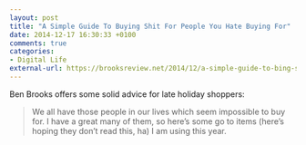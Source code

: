 ```yaml
---
layout: post
title: "A Simple Guide To Buying Shit For People You Hate Buying For"
date: 2014-12-17 16:30:33 +0100
comments: true
categories: 
- Digital Life
external-url: https://brooksreview.net/2014/12/a-simple-guide-to-bing-shit-for-people-you-hate-buying-for/
---
```


Ben Brooks offers some solid advice for late holiday shoppers:

> We all have those people in our lives which seem impossible to buy for. I have a great many of them, so here’s some go to items (here’s hoping they don’t read this, ha) I am using this year.